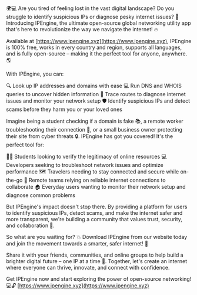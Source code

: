 🌍💻 Are you tired of feeling lost in the vast digital landscape? Do you struggle to identify suspicious IPs or diagnose pesky internet issues? 🚀 Introducing IPEngine, the ultimate open-source global networking utility app that's here to revolutionize the way we navigate the internet! 🔥

Available at [https://www.ipengine.xyz](https://www.ipengine.xyz), IPEngine is 100% free, works in every country and region, supports all languages, and is fully open-source – making it the perfect tool for anyone, anywhere. 🌎

With IPEngine, you can:

🔍 Look up IP addresses and domains with ease
💻 Run DNS and WHOIS queries to uncover hidden information
📍 Trace routes to diagnose internet issues and monitor your network setup
🛡️ Identify suspicious IPs and detect scams before they harm you or your loved ones

Imagine being a student checking if a domain is fake 📚, a remote worker troubleshooting their connection 💼, or a small business owner protecting their site from cyber threats 🔒. IPEngine has got you covered! It's the perfect tool for:

👩‍🎓 Students looking to verify the legitimacy of online resources
💻 Developers seeking to troubleshoot network issues and optimize performance
🗺️ Travelers needing to stay connected and secure while on-the-go
💼 Remote teams relying on reliable internet connections to collaborate
🏠 Everyday users wanting to monitor their network setup and diagnose common problems

But IPEngine's impact doesn't stop there. By providing a platform for users to identify suspicious IPs, detect scams, and make the internet safer and more transparent, we're building a community that values trust, security, and collaboration 🌟.

So what are you waiting for? 💥 Download IPEngine from our website today and join the movement towards a smarter, safer internet! 🚀

Share it with your friends, communities, and online groups to help build a brighter digital future – one IP at a time 🔁. Together, let's create an internet where everyone can thrive, innovate, and connect with confidence.

Get IPEngine now and start exploring the power of open-source networking! 💻🔓 [https://www.ipengine.xyz](https://www.ipengine.xyz)
